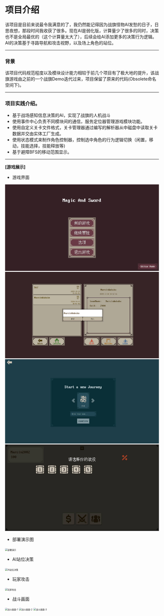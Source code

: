 # 项目介绍

该项目是目前来说最令我满意的了，我仍然能记得因为战旗怪物AI发愁的日子，日思夜想，那段时间我收获了很多。现在AI是弱化版，计算量少了很多的同时，决策也不是全局最优的（这个计算量太大了），后续会给AI添加更多的决策行为逻辑。AI的决策基于寻路导航和攻击视野，以及场上角色的站位。

***

### 背景

该项目代码规范程度以及模块设计能力相较于前几个项目有了极大地的提升，该战旗游戏由之前的一个战旗Demo迭代过来，项目保留了原来的代码(Obsolete命名空间下)。

***

### 项目实践介绍。

- 基于战场感知信息决策的AI，实现了战旗的人机战斗
- 使用事件中心负责不同模块间的通信，服务定位器管理游戏模块功能。
- 使用自定义关卡文件格式，关卡管理器通过编写的解析器从中磁盘中读取关卡数据并交由实体工厂生成。
- 使用状态模式来制作角色控制器，控制选中角色的行为逻辑切换（闲置，移动，技能选择，技能释放等)
- 基于避障BFS的移动范围显示。

***

**[游戏展示]**

- 游戏界面
<img src="Github_ReadmeAsset/主界面.jpg" alt="主界面"  />
<img src="Github_ReadmeAsset/存档管理器.jpg" alt="存档管理器"  />
<img src="Github_ReadmeAsset/角色创建面板.jpg" alt="角色创建面板"  />
<img src="Github_ReadmeAsset/战役选择面板.jpg" alt="战役面板"  />

- 部署演示图

<img src="Github_ReadmeAsset/Intro_01_玩家部署.gif" alt="部署演示" style="zoom:50%;" />

- AI站位决策

<img src="Github_ReadmeAsset/Intro_02_AI决策.gif" alt="AI站位决策" style="zoom:50%;" />

- 玩家攻击

<img src="Github_ReadmeAsset/Intro_03_玩家决策.gif" alt="玩家攻击" style="zoom:50%;" />

- 战斗画面

<img src="Github_ReadmeAsset/Intro_04_战斗01.gif" alt="战斗画面-1" style="zoom:50%;" />

<img src="Github_ReadmeAsset/Intro_05_多选技能.gif" alt="战斗画面-2" style="zoom:50%;" />

<img src="Github_ReadmeAsset/Intro_06_战斗03.gif" alt="战斗画面-3" style="zoom:50%;" />
